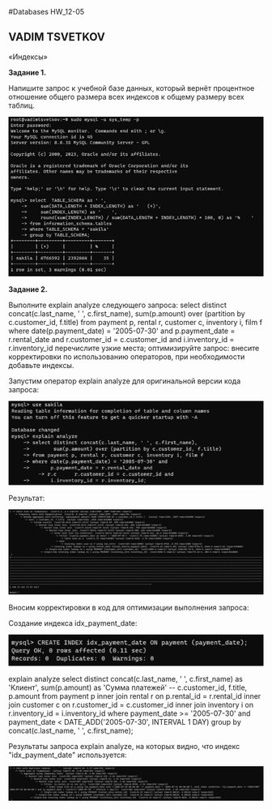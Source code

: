 #Databases HW_12-05
## VADIM TSVETKOV

«Индексы»

**Задание 1.**

Напишите запрос к учебной базе данных, который вернёт процентное отношение общего размера всех индексов к общему размеру всех таблиц.

![img](https://github.com/vadimtsvetkov/Databases-HW_12-05/blob/main/1.jpg)

**Задание 2.**

Выполните explain analyze следующего запроса:
select distinct concat(c.last_name, ' ', c.first_name), sum(p.amount) over (partition by c.customer_id, f.title)
from payment p, rental r, customer c, inventory i, film f
where date(p.payment_date) = '2005-07-30' and p.payment_date = r.rental_date and r.customer_id = c.customer_id and i.inventory_id = r.inventory_id
перечислите узкие места;
оптимизируйте запрос: внесите корректировки по использованию операторов, при необходимости добавьте индексы.

Запустим оператор explain analyze для оригинальной версии кода запроса:

![img](https://github.com/vadimtsvetkov/Databases-HW_12-05/blob/main/explain_analize.jpg)

Результат:

![img](https://github.com/vadimtsvetkov/Databases-HW_12-05/blob/main/result.jpg)

Вносим корректировки в код для оптимизации выполнения запроса:

Создание индекса idx_payment_date:

![img](https://github.com/vadimtsvetkov/Databases-HW_12-05/blob/main/index_payment.jpg)

explain analyze
select distinct concat(c.last_name, ' ', c.first_name) as 'Клиент', 
       sum(p.amount) as 'Сумма платежей'
       -- c.customer_id, f.title, p.amount 
from payment p inner join 
     rental r on p.rental_id = r.rental_id 
     inner join customer c on r.customer_id = c.customer_id
     inner join inventory i on r.inventory_id = i.inventory_id
where payment_date >= '2005-07-30' and payment_date < DATE_ADD('2005-07-30', INTERVAL 1 DAY)
group by concat(c.last_name, ' ', c.first_name);

Результаты запроса explain analyze, на которых видно, что индекс "idx_payment_date" используется:

![img](https://github.com/vadimtsvetkov/Databases-HW_12-05/blob/main/result_index.jpg)
